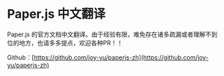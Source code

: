 # Paper.js 中文翻译

Paper.js 的官方文档中文翻译。由于经验有限，难免存在诸多疏漏或者理解不到位的地方，也请多多提点，欢迎各种PR！！

Github：[https://github.com/joy-yu/paperjs-zh](https://github.com/joy-yu/paperjs-zh)

